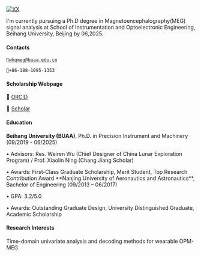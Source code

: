 [![XX](https://img.shields.io/badge/XX-github-blue?logo=github)](https://github.com/XX)

I'm currently pursuing a Ph.D degree in Magnetoencephalography(MEG) signal analysis at School of Instrumentation and Optoelectronic Engineering, Beihang University, Beijing by 06,2025.

#### Contacts 
<code>📧whqmeg@buaa.edu.cn</code> 
<p><code>📱+86-188-1095-1353</code> 

#### Scholarship Webpage
 <p>🔗 <a href="https://orcid.org/0000-0001-5728-7418" target="_blank"><i class="fab fa-orcid"></i> ORCID</a> 
<p> 🔗 <a  href="https://scholar.google.com/citations?user=H8o6P68AAAAJ&hl=zh-TW" target="_blank"><i class="ai ai-google-scholar"></i> Scholar</a></p>



#### Education  

**Beihang University (BUAA)**, Ph.D. in Precision Instrument and Machinery (09/2019 - 06/2025)   <br>  
<p>• Advisors: Res. Weiren Wu (Chief Designer of China Lunar Exploration Program) / Prof. Xiaolin Ning (Chang Jiang Scholar)
<p>• Awards: First-Class Graduate Scholarship, Merit Student, Top Research Contribution Award 
**Nanjing University of Aeronautics and Astronautics**, Bachelor of Engineering (09/2013 – 06/2017)  
<p>• GPA: 3.2/5.0  
<p>• Awards: Outstanding Graduate Design, University Distinguished Graduate, Academic Scholarship

#### Research Interests  
Time-domain univariate analysis and decoding methods for wearable OPM-MEG
